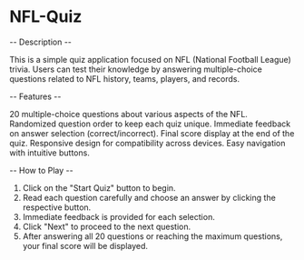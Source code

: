 # NFL-Quiz

-- Description --

This is a simple quiz application focused on NFL (National Football League) trivia. Users can test their knowledge by answering multiple-choice questions related to NFL history, teams, players, and records.

-- Features -- 

20 multiple-choice questions about various aspects of the NFL.
Randomized question order to keep each quiz unique.
Immediate feedback on answer selection (correct/incorrect).
Final score display at the end of the quiz.
Responsive design for compatibility across devices.
Easy navigation with intuitive buttons.

-- How to Play --
1. Click on the "Start Quiz" button to begin.
2. Read each question carefully and choose an answer by clicking the respective button.
3. Immediate feedback is provided for each selection.
4. Click "Next" to proceed to the next question.
5. After answering all 20 questions or reaching the maximum questions, your final score will be displayed.
